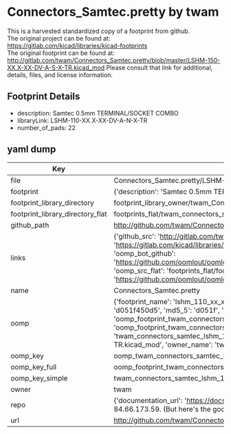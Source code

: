 # Connectors_Samtec.pretty by twam  
This is a harvested standardized copy of a footprint from github.  
The original project can be found at:  
https://gitlab.com/kicad/libraries/kicad-footprints  
The original footprint can be found at:
http://gitlab.com/twam/Connectors_Samtec.pretty/blob/master/LSHM-150-XX.X-XX-DV-A-S-X-TR.kicad_mod
Please consult that link for additional, details, files, and license information.  
## Footprint Details
* description: Samtec 0.5mm TERMINAL/SOCKET COMBO  
* libraryLink: LSHM-110-XX.X-XX-DV-A-N-X-TR  
* number_of_pads: 22  
## yaml dump  
| Key | Value |  
| --- | --- |  
| file | Connectors_Samtec.pretty/LSHM-110-XX.X-XX-DV-A-N-X-TR.kicad_mod |  
| footprint | {'description': 'Samtec 0.5mm TERMINAL/SOCKET COMBO', 'libraryLink': 'LSHM-110-XX.X-XX-DV-A-N-X-TR', 'number_of_pads': 22} |  
| footprint_library_directory | footprint_library_owner/twam_Connectors_Samtec.pretty |  
| footprint_library_directory_flat | footprints_flat/twam_connectors_samtec_lshm_110_xx_x_xx_dv_a_n_x_tr/working |  
| github_path | http://github.com/twam/Connectors_Samtec.pretty/blob/master/LSHM-110-XX.X-XX-DV-A-N-X-TR.kicad_mod |  
| links | {'github_src': 'http://gitlab.com/twam/Connectors_Samtec.pretty/blob/master/LSHM-150-XX.X-XX-DV-A-S-X-TR.kicad_mod', 'github_src_repo': 'https://gitlab.com/kicad/libraries/kicad-footprints', 'oomp_bot': 'footprints/twam_connectors_samtec_lshm_110_xx_x_xx_dv_a_n_x_tr/working', 'oomp_bot_github': 'https://github.com/oomlout/oomlout_oomp_footprint_bot/tree/main/footprints/twam_connectors_samtec_lshm_110_xx_x_xx_dv_a_n_x_tr/working', 'oomp_src_flat': 'footprints_flat/footprints_flat/twam_connectors_samtec_lshm_110_xx_x_xx_dv_a_n_x_tr/working', 'oomp_src_flat_github': 'https://github.com/oomlout/oomlout_oomp_footprint_src/tree/main/footprints_flat/twam_connectors_samtec_lshm_110_xx_x_xx_dv_a_n_x_tr/working'} |  
| name | Connectors_Samtec.pretty |  
| oomp | {'footprint_name': 'lshm_110_xx_x_xx_dv_a_n_x_tr', 'library_name': 'connectors_samtec', 'md5': 'd051f450d5e8af32289b20c6e96342ec', 'md5_10': 'd051f450d5', 'md5_5': 'd051f', 'md5_6': 'd051f4', 'oomp_key': 'oomp_twam_connectors_samtec_lshm_110_xx_x_xx_dv_a_n_x_tr', 'oomp_key_extra': 'oomp_footprint_twam_connectors_samtec_lshm_110_xx_x_xx_dv_a_n_x_tr', 'oomp_key_full': 'oomp_footprint_twam_connectors_samtec_lshm_110_xx_x_xx_dv_a_n_x_tr_d051f4', 'oomp_key_simple': 'twam_connectors_samtec_lshm_110_xx_x_xx_dv_a_n_x_tr', 'original_filename': 'Connectors_Samtec.pretty/LSHM-110-XX.X-XX-DV-A-N-X-TR.kicad_mod', 'owner_name': 'twam'} |  
| oomp_key | oomp_twam_connectors_samtec_lshm_110_xx_x_xx_dv_a_n_x_tr |  
| oomp_key_full | oomp_footprint_twam_connectors_samtec_lshm_110_xx_x_xx_dv_a_n_x_tr |  
| oomp_key_simple | twam_connectors_samtec_lshm_110_xx_x_xx_dv_a_n_x_tr |  
| owner | twam |  
| repo | {'documentation_url': 'https://docs.github.com/rest/overview/resources-in-the-rest-api#rate-limiting', 'message': "API rate limit exceeded for 84.66.173.59. (But here's the good news: Authenticated requests get a higher rate limit. Check out the documentation for more details.)"} |  
| url | http://github.com/twam/Connectors_Samtec.pretty |  

